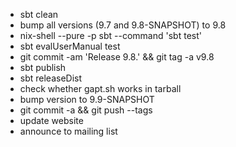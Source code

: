 * sbt clean
* bump all versions (9.7 and 9.8-SNAPSHOT) to 9.8
* nix-shell --pure -p sbt --command 'sbt test'
* sbt evalUserManual test
* git commit -am 'Release 9.8.' && git tag -a v9.8
* sbt publish
* sbt releaseDist
* check whether gapt.sh works in tarball
* bump version to 9.9-SNAPSHOT
* git commit -a && git push --tags
* update website
* announce to mailing list
